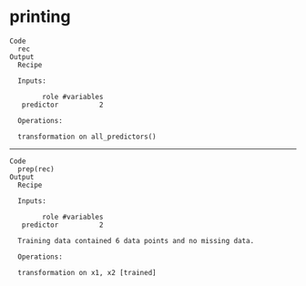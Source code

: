 # printing

    Code
      rec
    Output
      Recipe
      
      Inputs:
      
            role #variables
       predictor          2
      
      Operations:
      
      transformation on all_predictors()

---

    Code
      prep(rec)
    Output
      Recipe
      
      Inputs:
      
            role #variables
       predictor          2
      
      Training data contained 6 data points and no missing data.
      
      Operations:
      
      transformation on x1, x2 [trained]

